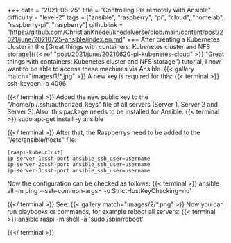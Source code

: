 +++
date = "2021-06-25"
title = "Controlling PIs remotely with Ansible"
difficulty = "level-2"
tags = ["ansible", "raspberry", "pi", "cloud", "homelab", "raspberry-pi", "raspberry"]
githublink = "https://github.com/ChristianKnedel/knedelverse/blob/main/content/post/2021/june/20210725-ansible/index.en.md"
+++
After creating a Kubernetes cluster in the [Great things with containers: Kubenetes cluster and NFS storage]({{< ref "post/2021/june/20210620-pi-kubenetes-cloud" >}} "Great things with containers: Kubenetes cluster and NFS storage") tutorial, I now want to be able to access these machines via Ansible.
{{< gallery match="images/1/*.jpg" >}}
A new key is required for this:
{{< terminal >}}
ssh-keygen -b 4096

{{</ terminal >}}
Added the new public key to the "/home/pi/.ssh/authorized_keys" file of all servers (Server 1, Server 2 and Server 3).Also, this package needs to be installed for Ansible:
{{< terminal >}}
sudo apt-get install -y ansible

{{</ terminal >}}
After that, the Raspberrys need to be added to the "/etc/ansible/hosts" file:
```
[raspi-kube.clust]
ip-server-1:ssh-port ansible_ssh_user=username 
ip-server-2:ssh-port ansible_ssh_user=username 
ip-server-3:ssh-port ansible_ssh_user=username 

```
Now the configuration can be checked as follows:
{{< terminal >}}
ansible all -m ping --ssh-common-args='-o StrictHostKeyChecking=no'

{{</ terminal >}}
See:
{{< gallery match="images/2/*.png" >}}
Now you can run playbooks or commands, for example reboot all servers:
{{< terminal >}}
ansible raspi -m shell -a 'sudo /sbin/reboot'

{{</ terminal >}}
